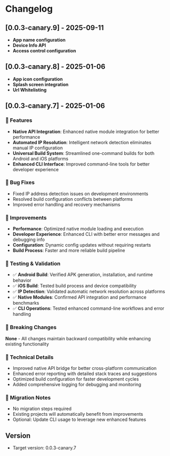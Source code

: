 # Changelog

## [0.0.3-canary.9] - 2025-09-11

-   **App name configuration**
-   **Device Info API**
-   **Access control configuration**

## [0.0.3-canary.8] - 2025-01-06

-   **App icon configuration**
-   **Splash screen integration**
-   **Url Whitelisting**

## [0.0.3-canary.7] - 2025-01-06

### 🚀 Features

-   **Native API Integration**: Enhanced native module integration for better performance
-   **Automated IP Resolution**: Intelligent network detection eliminates manual IP configuration
-   **Universal Build System**: Streamlined one-command builds for both Android and iOS platforms
-   **Enhanced CLI Interface**: Improved command-line tools for better developer experience

### 🐛 Bug Fixes

-   Fixed IP address detection issues on development environments
-   Resolved build configuration conflicts between platforms
-   Improved error handling and recovery mechanisms

### 🔧 Improvements

-   **Performance**: Optimized native module loading and execution
-   **Developer Experience**: Enhanced CLI with better error messages and debugging info
-   **Configuration**: Dynamic config updates without requiring restarts
-   **Build Process**: Faster and more reliable build pipeline

### 🧪 Testing & Validation

-   ✅ **Android Build**: Verified APK generation, installation, and runtime behavior
-   ✅ **iOS Build**: Tested build process and device compatibility
-   ✅ **IP Detection**: Validated automatic network resolution across platforms
-   ✅ **Native Modules**: Confirmed API integration and performance benchmarks
-   ✅ **CLI Operations**: Tested enhanced command-line workflows and error handling

### 🔄 Breaking Changes

**None** - All changes maintain backward compatibility while enhancing existing functionality

### 📝 Technical Details

-   Improved native API bridge for better cross-platform communication
-   Enhanced error reporting with detailed stack traces and suggestions
-   Optimized build configuration for faster development cycles
-   Added comprehensive logging for debugging and monitoring

### 🔗 Migration Notes

-   No migration steps required
-   Existing projects will automatically benefit from improvements
-   Optional: Update CLI usage to leverage new enhanced features

## Version

-   Target version: 0.0.3-canary.7

